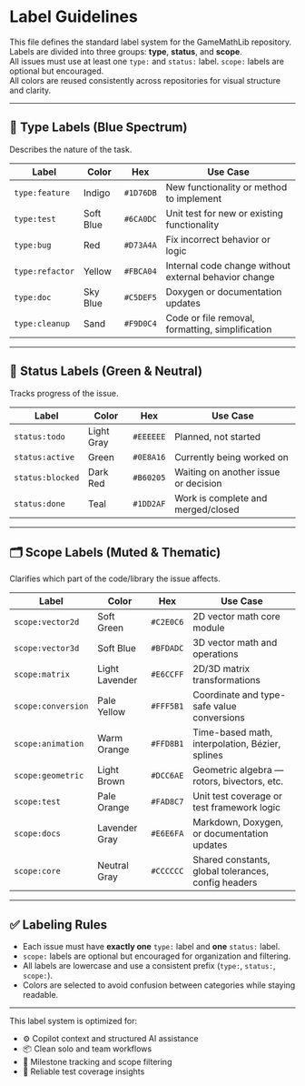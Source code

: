 # Label Guidelines

This file defines the standard label system for the GameMathLib repository.  
Labels are divided into three groups: **type**, **status**, and **scope**.  
All issues must use at least one `type:` and `status:` label. `scope:` labels are optional but encouraged.  
All colors are reused consistently across repositories for visual structure and clarity.

---

## 🧩 Type Labels (Blue Spectrum)
Describes the nature of the task.

| Label           | Color     | Hex       | Use Case                                             |
|----------------|-----------|-----------|------------------------------------------------------|
| `type:feature` | Indigo    | `#1D76DB` | New functionality or method to implement             |
| `type:test`    | Soft Blue | `#6CA0DC` | Unit test for new or existing functionality          |
| `type:bug`     | Red       | `#D73A4A` | Fix incorrect behavior or logic                      |
| `type:refactor`| Yellow    | `#FBCA04` | Internal code change without external behavior change|
| `type:doc`     | Sky Blue  | `#C5DEF5` | Doxygen or documentation updates                     |
| `type:cleanup` | Sand      | `#F9D0C4` | Code or file removal, formatting, simplification     |

---

## 🚦 Status Labels (Green & Neutral)
Tracks progress of the issue.

| Label            | Color     | Hex       | Use Case                              |
|------------------|-----------|-----------|----------------------------------------|
| `status:todo`    | Light Gray| `#EEEEEE` | Planned, not started                   |
| `status:active`  | Green     | `#0E8A16` | Currently being worked on              |
| `status:blocked` | Dark Red  | `#B60205` | Waiting on another issue or decision   |
| `status:done`    | Teal      | `#1DD2AF` | Work is complete and merged/closed     |

---

## 🗂️ Scope Labels (Muted & Thematic)
Clarifies which part of the code/library the issue affects.

| Label              | Color         | Hex       | Use Case                                              |
|-------------------|---------------|-----------|-------------------------------------------------------|
| `scope:vector2d`   | Soft Green    | `#C2E0C6` | 2D vector math core module                            |
| `scope:vector3d`   | Soft Blue     | `#BFDADC` | 3D vector math and operations                         |
| `scope:matrix`     | Light Lavender| `#E6CCFF` | 2D/3D matrix transformations                          |
| `scope:conversion` | Pale Yellow   | `#FFF5B1` | Coordinate and type-safe value conversions            |
| `scope:animation`  | Warm Orange   | `#FFD8B1` | Time-based math, interpolation, Bézier, splines       |
| `scope:geometric`  | Light Brown   | `#DCC6AE` | Geometric algebra — rotors, bivectors, etc.           |
| `scope:test`       | Pale Orange   | `#FAD8C7` | Unit test coverage or test framework logic            |
| `scope:docs`       | Lavender Gray | `#E6E6FA` | Markdown, Doxygen, or documentation updates           |
| `scope:core`       | Neutral Gray  | `#CCCCCC` | Shared constants, global tolerances, config headers   |

---

## ✅ Labeling Rules

- Each issue must have **exactly one** `type:` label and **one** `status:` label.
- `scope:` labels are optional but encouraged for organization and filtering.
- All labels are lowercase and use a consistent prefix (`type:`, `status:`, `scope:`).
- Colors are selected to avoid confusion between categories while staying readable.

---

This label system is optimized for:

- ⚙️ Copilot context and structured AI assistance
- 📦 Clean solo and team workflows
- 🧭 Milestone tracking and scope filtering
- 🧪 Reliable test coverage insights